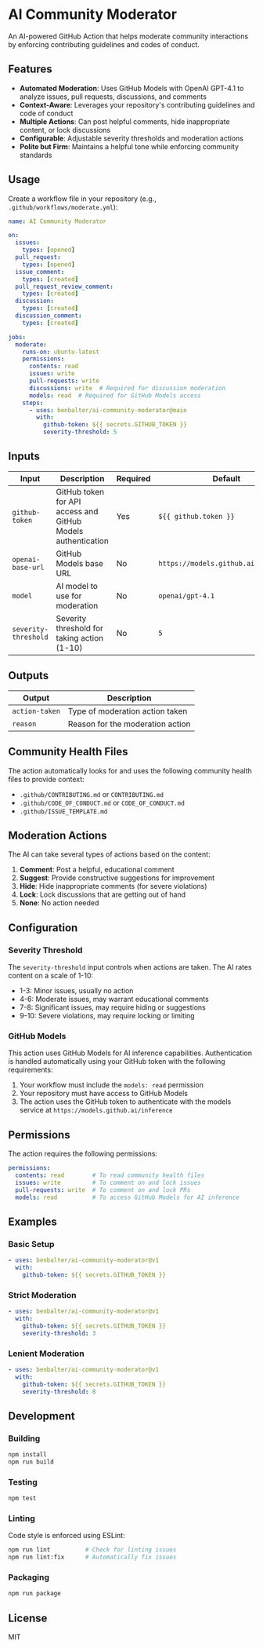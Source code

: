# AI Community Moderator

An AI-powered GitHub Action that helps moderate community interactions by enforcing contributing guidelines and codes of conduct.

## Features

- **Automated Moderation**: Uses GitHub Models with OpenAI GPT-4.1 to analyze issues, pull requests, discussions, and comments
- **Context-Aware**: Leverages your repository's contributing guidelines and code of conduct
- **Multiple Actions**: Can post helpful comments, hide inappropriate content, or lock discussions
- **Configurable**: Adjustable severity thresholds and moderation actions
- **Polite but Firm**: Maintains a helpful tone while enforcing community standards

## Usage

Create a workflow file in your repository (e.g., `.github/workflows/moderate.yml`):

```yaml
name: AI Community Moderator

on:
  issues:
    types: [opened]
  pull_request:
    types: [opened]
  issue_comment:
    types: [created]
  pull_request_review_comment:
    types: [created]
  discussion:
    types: [created]
  discussion_comment:
    types: [created]

jobs:
  moderate:
    runs-on: ubuntu-latest
    permissions:
      contents: read
      issues: write
      pull-requests: write
      discussions: write  # Required for discussion moderation
      models: read  # Required for GitHub Models access
    steps:
      - uses: benbalter/ai-community-moderator@main
        with:
          github-token: ${{ secrets.GITHUB_TOKEN }}
          severity-threshold: 5
```

## Inputs

| Input | Description | Required | Default |
|-------|-------------|----------|---------|
| `github-token` | GitHub token for API access and GitHub Models authentication | Yes | `${{ github.token }}` |
| `openai-base-url` | GitHub Models base URL | No | `https://models.github.ai/inference` |
| `model` | AI model to use for moderation | No | `openai/gpt-4.1` |
| `severity-threshold` | Severity threshold for taking action (1-10) | No | `5` |

## Outputs

| Output | Description |
|--------|-------------|
| `action-taken` | Type of moderation action taken |
| `reason` | Reason for the moderation action |

## Community Health Files

The action automatically looks for and uses the following community health files to provide context:

- `.github/CONTRIBUTING.md` or `CONTRIBUTING.md`
- `.github/CODE_OF_CONDUCT.md` or `CODE_OF_CONDUCT.md`
- `.github/ISSUE_TEMPLATE.md`

## Moderation Actions

The AI can take several types of actions based on the content:

1. **Comment**: Post a helpful, educational comment
2. **Suggest**: Provide constructive suggestions for improvement
3. **Hide**: Hide inappropriate comments (for severe violations)
4. **Lock**: Lock discussions that are getting out of hand
5. **None**: No action needed

## Configuration

### Severity Threshold

The `severity-threshold` input controls when actions are taken. The AI rates content on a scale of 1-10:

- 1-3: Minor issues, usually no action
- 4-6: Moderate issues, may warrant educational comments
- 7-8: Significant issues, may require hiding or suggestions
- 9-10: Severe violations, may require locking or limiting

### GitHub Models

This action uses GitHub Models for AI inference capabilities. Authentication is handled automatically using your GitHub token with the following requirements:

1. Your workflow must include the `models: read` permission
2. Your repository must have access to GitHub Models
3. The action uses the GitHub token to authenticate with the models service at `https://models.github.ai/inference`

## Permissions

The action requires the following permissions:

```yaml
permissions:
  contents: read        # To read community health files
  issues: write         # To comment on and lock issues
  pull-requests: write  # To comment on and lock PRs
  models: read          # To access GitHub Models for AI inference
```

## Examples

### Basic Setup

```yaml
- uses: benbalter/ai-community-moderator@v1
  with:
    github-token: ${{ secrets.GITHUB_TOKEN }}
```

### Strict Moderation

```yaml
- uses: benbalter/ai-community-moderator@v1
  with:
    github-token: ${{ secrets.GITHUB_TOKEN }}
    severity-threshold: 3
```

### Lenient Moderation

```yaml
- uses: benbalter/ai-community-moderator@v1
  with:
    github-token: ${{ secrets.GITHUB_TOKEN }}
    severity-threshold: 8
```

## Development

### Building

```bash
npm install
npm run build
```

### Testing

```bash
npm test
```

### Linting

Code style is enforced using ESLint:

```bash
npm run lint          # Check for linting issues
npm run lint:fix      # Automatically fix issues
```

### Packaging

```bash
npm run package
```

## License

MIT
